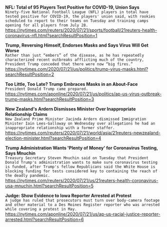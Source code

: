 **NFL: Total of 95 Players Test Positive for COVID-19, Union Says**\
`Ninety-five National Football League (NFL) players in total have tested positive for COVID-19, the players' union said, with rookies scheduled to report to their teams on Tuesday and training camps opening for all players from July 28.`\
https://nytimes.com/reuters/2020/07/21/sports/football/21reuters-health-coronavirus-nfl.html?searchResultPosition=1

**Trump, Reversing Himself, Endorses Masks and Says Virus Will Get Worse**\
`Rather than just “embers” of the disease, as he has repeatedly characterized recent outbreaks afflicting much of the country, President Trump conceded that there were now “big fires.”`\
https://nytimes.com/2020/07/21/us/politics/trump-virus-masks.html?searchResultPosition=2

**Too Little, Too Late? Trump Embraces Masks in an About-Face**\
`President Donald Trump came prepared.`\
https://nytimes.com/aponline/2020/07/21/us/politics/ap-us-virus-outbreak-trump-masks.html?searchResultPosition=3

**New Zealand's Ardern Dismisses Minister Over Inappropriate Relationship Claims**\
`New Zealand Prime Minister Jacinda Ardern dismissed Immigration Minister Iain Lees-Galloway on Wednesday over allegations he had an inappropriate relationship with a former staffer.`\
https://nytimes.com/reuters/2020/07/21/world/asia/21reuters-newzealand-election-minister.html?searchResultPosition=4

**Trump Administration Wants 'Plenty of Money' for Coronavirus Testing, Says Mnuchin**\
`Treasury Secretary Steven Mnuchin said on Tuesday that President Donald Trump's administration wants to make sure coronavirus testing is funded, after Trump's fellow Republicans said the White House is blocking funding for tests considered key to containing the reach of the deadly pandemic.`\
https://nytimes.com/reuters/2020/07/21/us/21reuters-health-coronavirus-usa-mnuchin.html?searchResultPosition=5

**Judge: Show Evidence to Iowa Reporter Arrested at Protest**\
`A judge has ruled that prosecutors must turn over body-camera footage and other material to a Des Moines Register reporter who was arrested while covering a protest in May.`\
https://nytimes.com/aponline/2020/07/21/us/ap-us-racial-justice-reporter-arrested.html?searchResultPosition=6

